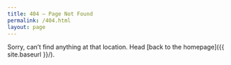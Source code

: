 ```yaml
---
title: 404 — Page Not Found
permalink: /404.html
layout: page
---
```


Sorry, can’t find anything at that location. Head [back to the homepage]({{ site.baseurl }}/).
